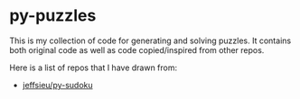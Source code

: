 # py-puzzles

This is my collection of code for generating and solving puzzles. It contains both original code as well as code copied/inspired from other repos.

Here is a list of repos that I have drawn from:
- [jeffsieu/py-sudoku](https://github.com/jeffsieu/py-sudoku)
